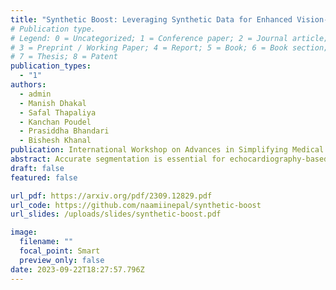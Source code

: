 ```yaml
---
title: "Synthetic Boost: Leveraging Synthetic Data for Enhanced Vision-Language Segmentation in Echocardiography"
# Publication type.
# Legend: 0 = Uncategorized; 1 = Conference paper; 2 = Journal article;
# 3 = Preprint / Working Paper; 4 = Report; 5 = Book; 6 = Book section;
# 7 = Thesis; 8 = Patent
publication_types:
  - "1"
authors:
  - admin
  - Manish Dhakal
  - Safal Thapaliya
  - Kanchan Poudel
  - Prasiddha Bhandari
  - Bishesh Khanal
publication: International Workshop on Advances in Simplifying Medical Ultrasound
abstract: Accurate segmentation is essential for echocardiography-based assessment of cardiovascular diseases (CVDs). However, the variability among sonographers and the inherent challenges of ultrasound images hinder precise segmentation. By leveraging the joint representation of image and text modalities, Vision-Language Segmentation Models (VLSMs) can incorporate rich contextual information, potentially aiding in accurate and explainable segmentation. However, the lack of readily available data in echocardiography hampers the training of VLSMs. In this study, we explore using synthetic datasets from Semantic Diffusion Models (SDMs) to enhance VLSMs for echocardiography segmentation. We evaluate results for two popular VLSMs (CLIPSeg and CRIS) using seven different kinds of language prompts derived from several attributes, automatically extracted from echocardiography images, segmentation masks, and their metadata. Our results show improved metrics and faster convergence when pretraining VLSMs on SDM-generated synthetic images before finetuning on real images. The code, configs, and prompts are available at https://github.com/naamiinepal/synthetic-boost.
draft: false
featured: false

url_pdf: https://arxiv.org/pdf/2309.12829.pdf
url_code: https://github.com/naamiinepal/synthetic-boost
url_slides: /uploads/slides/synthetic-boost.pdf

image:
  filename: ""
  focal_point: Smart
  preview_only: false
date: 2023-09-22T18:27:57.796Z
---
```

